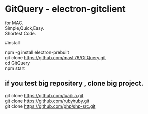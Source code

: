 # GitQuery - electron-gitclient

for MAC.  
Simple,Quick,Easy.  
Shortest Code.  

#install

npm -g install electron-prebuilt   
git clone https://github.com/mash76/GitQuery.git  
cd GitQuery  
npm start   
  
## if you test big repository , clone big project.

git clone https://github.com/lua/lua.git    
git clone https://github.com/ruby/ruby.git  
git clone https://github.com/php/php-src.git

